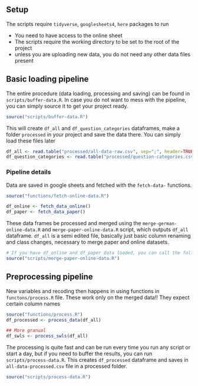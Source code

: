 ## Setup

The scripts require `tidyverse`, `googlesheets4`, `here` packages to run
- You need to have access to the online sheet
- The scripts require the working directory to be set to the root of the project
- unless you are uploading new data, you do not need any other data files present


## Basic loading pipeline

The entire procedure (data loading, processing and saving) can be found in `scripts/buffer-data.R`.
In case you do not want to mess with the pipeline, you can simply source it to get your project ready.

```r
source("scripts/buffer-data.R")
```

This will create `df_all` and `df_question_categories` dataframes, make a folder `processed`
in your project and save the data there. You can simply load these files later

```r
df_all <- read.table("processed/all-data-raw.csv", sep=";", header=TRUE)
df_question_categories <- read.table("processed/question-categories.csv", sep=";", header=TRUE)
```

### Pipeline details
Data are saved in google sheets and fetched with the `fetch-data-` functions.

```r
source("functions/fetch-online-data.R")

df_online <- fetch_data_online()
df_paper <- fetch_data_paper()
```

These data frames be processed and merged using the `merge-german-online-data.R` and 
`merge-paper-online-data.R` script, which outputs `df_all` dataframe. 
`df_all` is a semi edited file, basically just basic column renaming and class changes,
necessary to merge paper and online datasets.

```r
# If you have df_online and df_paper data loaded, you can call the following script
source("scripts/merge-paper-online-data.R")
```

## Preprocessing pipeline

New variables and recoding then happens in using functions in `functons/process.R` file.
These work only on the merged data!! They expect certain column names

```r
source("functions/process.R")
df_processed <- process_data(df_all)

## More granual
df_swls <- process_swls(df_all)
```

The processing is quite fast and can be run every time you run any script or start a day, 
but if you need to buffer the results, you can run `scripts/process-data.R`. This creates 
`df_processed` dataframe and saves in `all-data-processed.csv` file in a processed folder.

```r
source("scripts/process-data.R")
```